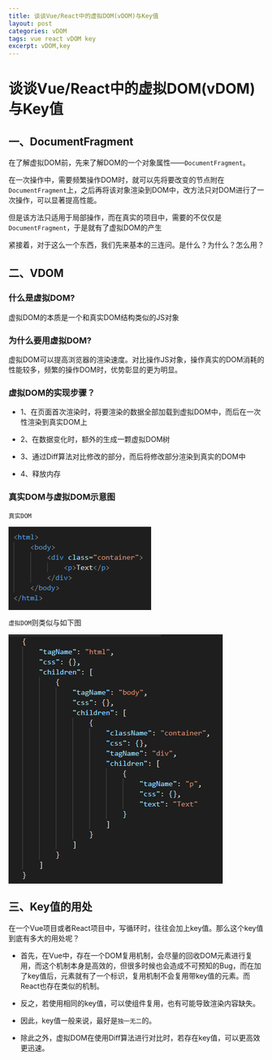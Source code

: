 ```yaml
---
title: 谈谈Vue/React中的虚拟DOM(vDOM)与Key值
layout: post
categories: vDOM
tags: vue react vDOM key
excerpt: vDOM,key
---
```


# 谈谈Vue/React中的虚拟DOM(vDOM)与Key值

## 一、DocumentFragment

在了解虚拟DOM前，先来了解DOM的一个对象属性——`DocumentFragment`。

在一次操作中，需要频繁操作DOM时，就可以先将要改变的节点附在`DocumentFragment`上，之后再将该对象渲染到DOM中，改方法只对DOM进行了一次操作，可以显著提高性能。

但是该方法只适用于局部操作，而在真实的项目中，需要的不仅仅是`DocumentFragment`，于是就有了虚拟DOM的产生

紧接着，对于这么一个东西，我们先来基本的三连问。是什么？为什么？怎么用？

## 二、VDOM

### 什么是虚拟DOM?

虚拟DOM的本质是一个和真实DOM结构类似的JS对象



### 为什么要用虚拟DOM?

虚拟DOM可以提高浏览器的渲染速度。对比操作JS对象，操作真实的DOM消耗的性能较多，频繁的操作DOM时，优势彰显的更为明显。



### 虚拟DOM的实现步骤？

- 1、在页面首次渲染时，将要渲染的数据全部加载到虚拟DOM中，而后在一次性渲染到真实DOM上

- 2、在数据变化时，额外的生成一颗虚拟DOM树

- 3、通过Diff算法对比修改的部分，而后将修改部分渲染到真实的DOM中

- 4、释放内存

### 真实DOM与虚拟DOM示意图

`真实DOM`

<img src='data:img/jpg;base64,iVBORw0KGgoAAAANSUhEUgAAARkAAACkCAYAAACjM1oIAAAVlElEQVR4nO3db0xUZ74H8O/e3MQS
ARGnQq1aBEPLeCOigeKtmkrWiIZqq9LdeN0XJdIX67YvbFPSNGqKaW7cbPvC1k2uEPbF9ZptRVtd
opg20FV7tZJKNVe4JQK2dBVaQBww1lf3Ps/5M3Nm5gzMmZkH5sD3k1DnzzlnDtD58XueM+d7frV4
8eL/AxGRIv801TtARNMbiwwRKcUiQ0RKscgQkVIsMkSkFIsMESnFIkNESrHIEJFSLDJEpBSLDBEp
xSJDREqxyBCRUiwyRKQUiwwRKfXPidvUemS9XgNP1yHcbG5N3GZDpO9qhjfXuDPShvbD+/BI2asR
Ubwmv5NZcBDL9jcia0Fsq/uOleNKbTnar44ldr+ISIk4isw8rH65CpWl8xK3N4nw9CZUVW1C/lTv
BxFpYhwu5WNT1Ro88Y9LaLgyFPLcUm3YtCRDv9ffVI7b16B3MLuLkWYslba7GUuM26NX5RAL2nop
XW2YXSKX60ZHE+CtyHM2LPruHE7PrcTWqkrMO3MClwdj+w6JKDGcdzJap7AGqR2n0XC+K+zptJLt
SLkUGNJkVxxBunzizj7cFI9dqW/DKMbQW68vI7+sczjZJZnoqz2JfuTBu2YY7XL5jAJkOBheDV05
gYavxlCwJQk7LaIZxlGRmVdaiarnUtF5pgEnwjoYnexKtM5FeHSjUxSULKQ4KBCjVxvhM273XxLd
y50f8MDJTppER9NwplO0QltRtZGDJ6Kp4qDI5KPEmzbxYslkcAja9PCThVjtmeqdIZqZHMzJdOFc
Q5c+XBLDkIViuBSpm0kKcj+fewKjcliXzPtJNM05n5ORw5CGSxiLdRiiDX9S4Vm+3vm6UYpmWEdE
kyPGo0uyqxnC6pe3orJ0yOEbuQ63m1agtKIGpSU12iPm0aWJVSNn/3Zk++8Xo2i/XLEbHbV79Lkc
0cFs9Y7hUsM5hE9LE9Fk+xUv7kZEKvHcJSJSikWGiJRikSEipVhkiEipqItMbm4uHnvsMZX7QkTT
EDsZIlKKRYaIlGKRISKlWGSISKlpVmRkznAzlpUn8rwoFdskmjmmWZEhomTj8iLDnGGiZJfAS6JM
tuhzhvWzvAMRn7PKG1FUkuq/H/p8aB6xtkzQugOBs741+tnhMPOMmTNM5OfOIjNBIJXMGX4g3vBX
5Bt+5RGUVuxB1o1WDNyxFokdRpGQBaIGy8QtrdAYBUauf1OLETWuJ2Vs+1HzefSL7WeuBHxGzOis
8o3IlmHn1wL7oOUM33NJwBeRQq4bLjnNGca1RvSOpCJFC6FZj4z81KAcYZlvc/fqGNLyyzBL3Ju1
vABpPScD64epw3APkO2tNu4b2+xqCb+aAnOGidxWZGLPGZ49Xx4dWooUMYR68FPwFS4f/TQAZGTq
RcaTaru+la+lDaO5K/SrMCwogyejG32RrprJnGGa4Vw2XIolZzi4sDwcATxawbHM0czPAkY6tU5k
VjS7cacFgyM12pDp0fwC4OoRS2dkwZxhIrd1MgYHOcPafAm6MawNf1ox0iWGRiU79C5EWnAQS0tS
9cuviLu+jm7A7FKM+RhzAjmgFQOXupG9plGsO2DbxTBnmEgXdfymPAv7zp07+OWXX1TvkwPztJzh
hT8EOpr0Xc3w5loWsbn6ZOgy/qtc2jwv53f6PDVYNBhyBMrMG+45iSvH6oJ3S+tgwJxhIri+yEyl
kMPWRGTLncOlJJC+S+9iWGCIxueyid+pZpmj0YZhdROuQTTTscg40oqBw+JrqneDyEU4XCIipVxV
ZJgzTOQ+rioyROQ+LDJEpBSLDBEpxSJDREqxyEwGmWmz/0jgfKmgx5uRs3IK9mnDcbzechv7ja/f
/X4K9iEKr+zYic/eWItXQm67Tzr2VYv9r16GdVPx8svXip/dTnywPOT2JGCRmak+34nDZTmoLfsY
vVO9LxPxDaPb7vakWYQPJvFNqY4P9wbsbqvFD+PFLfwkzahd26On91FE3cM+YG74bffx4WDd8al7
+YFhPMCc8NsmhSf1uuoEyWTYh2CWnOHzwb+asLPBxd9ffy5wSIZw8FngxqkLwyFnd2sxolnord+h
xYhGRQ6J3v5XBJIqbuFvZb9Ge9BCh/C7lt8AjTn4zz9PsP79/8bRl3ai379ANTZ9+g6KLf+/9oZs
p+jobbywNHB/5PJ7OPxOgk/HkO3/hkWB+77r+KDuJi5od+QwpQKr/GNVH7451oSDxl/xdWUV2Jsp
lh8uxN4iY6HvL+LFxj7oHcxaBP0aTf5lJn4NOczb+pTdvgXWnft1E+49G9hGz+fHsfdG5O8x+Hm5
n4W4d0xsdYu5jeB9iIaMJ9nqBToTnEvNTiZW4wRSaQUmsw3ttUbEhFYgLAvc2YebtfKGcSZ3EJlV
swNLKvRMGzMMK92bJ/7POum4wNwTb/rDocUjKqKAVAKfiCGVXlT0YvTye9X+IlF0VBSYnz9G7Us1
tlvIfu8GXnhcFKYya2EK2P3RWWyzewf3nMLmP9RHt5vam2+OeEMdt3lDGW/+e6Ig1PUFlt9VgX3W
N+BTa7EXYpn3xTJZy/Bfu9aKoZF8E/dh7/uy+9CLDULf+IZ1ZYXAmeN40VpUtizDOqOY/KXxOP4C
o6Dl2X8buRsqtMLx4g1juQ1r8cqNi9p6Yd+jto9i+Abr/qRjlfi+HrQ34cUWn74Nyz5EQ1UuNedk
YjB+IFU1MnPHxF/0feGZv9G69q14U+ZpyXtB22yJvgMoqhQdyK2Pw7uTqNXh3KvW4lCD/7kFZDy+
NHixpatQNN5m5vwLijbYP1X/h83YvNnmK9oCI4vIs4vEG+uC/V/srEV4Jl38Rb/YF3jsxnV840vH
M8ss0/CyuzC7koE+/K+o7FmesGn6iC60XAx6/b90iW2lZyJCPbEli4NZMC7c7NWGMwuz9Puv5Id8
jwM38cX3ojDlLwrbxr+16H+WLgzed7wPGgW51OxkHDNzhkftn16wGLPFPw/jeg0Zbr4RRd5qMYwS
hWXlCmSPdKI92i5GFKXsx8XQpONWXHshO5FXV4e82SybbH81B5DDoRbxJR8IGU71v7McR+U23r6N
4rf1la3Dtfg7mTmYK3ZvYNA2/FRUikzxu7iPH4MKkA8/3gNWZc4B7ENTndM6i0Lt9x7QF2Fhp9Kx
cC4w+6kKfBZazb8Pvhv0cxBd0Is2XVdUjFzqNC2XuivuoROLjGOx5Aw79+hGJ0Z3GzGgYqjUf2mP
g86oDv0/i6FMaNfhxO+/EAUGaPv3HJz7XH9Im18JWUwWGr1o6PMzrx49hNpXA8MnWWhqYVn/0+O4
axQi2clE27PYu4974n31jMc6sLTQJjiX6B2Bv9Dob9oH3ffjeuUAMZQSBQbGMEWjDW8StHmjKD7T
HehSlFKQS83hUqwi5QxrIeOp8Cw3rp2tzcc4blq1eZu+HjlkkkMlM6M4eu3fipZj6W9i/vxL9pPz
xX9/Qr9RYGTReWHcmiUL2/jbvPtzot8kPvy924fZReuwL8vmaW3ok45VawPDinVl67AqvQ9fOHrD
6sUsdHiiyUqHVsP8XYQoOhtslouDHH5F/B4TSFUuNTuZuMiuZkg7hF1ZOmT8Ylox0FgGz+4alJbI
v+jd6Khvw6Ldmf61Qq9giYpmZFeEX8lShpp7K7br15Fyumt//rXoIL7A/h23xZf5YGC4EjYUMpYz
j/70v/Mh2kRnYh0K/e3yfLzwuLlC+JElfbgU6GJCjyzpr28/CRyrCy1N4r8V2LtrJz4zH/QfwZGH
jS9qk7afvWE+2YfT7xsTqlET2zlzXZsQ9m/HPLo0cBP/0b4EezfsNLoXH775/DoebDB/36FHqAqx
9w3x5WQ/5NAHcsLa8j3C5ghUPEQHs9U7xkPYybAPROQMh0tEpBSLDBEpxSJDREqxyBCRUiwyDjFn
mMgZFhkiUopFhoiUYpEhIqVYZIhIKZ5WQDaex7t/fQvFtmkHD9D2p0ocaJnsfYqOFry0+Eec/uQy
En/aKsWCRYZsfIkDv/3SuL0bH57dBny6Ga8lONBOU/YuTrzpRUdCCtc85C9Ow93rLDDJhMOlaUHm
DFehsnSeg3VkdGgVNj2tbKcSz7MalVWVWO2J8PzTJShIvYvu7xxsU0YbVG1CYuKZyA47Gdez5Az7
T8/Xc4JTLh3CwzU1WGKE9Aaf5d2Fc2fmoXKLKE5zY83ECRlW+drwx98eEH0QjA6lGLOtAVTGY/j6
j6i8uF5/3li1+M2zOPumfvuBfP7dL4Nfysg5uftVQ8QQpfwcPQclcBZxFD+H787h9FwxxBLFa16C
s21Jx07GzbS/wmuQKgOGzoefoJ9dId9g5bhSK76aupFWsgdZCywLDF7GCTMT5+XVcNIH+QvM4Cl/
bOapwWK89dd3xTNCywFU/qkND3K34cNq+YAYdpkFRhYQ+bxcTy6jzfME4jdDC0z+xip/zsm5SF2K
6HIKnxzFj7fCi+VEPwct2/arMRRscdoNUjRYZFwqmoAhLYfGDLu61ojekVSkZIcuJTNxTqMTBeKv
uYNhQ9l6eNO7ccoSk1l/ShSMdC/WlxkPyELyaTfyXvoQH360DXmiqwnrUMalDwPXzOnE6Ybxu4x5
Sxci7R/XbZeJ6uegINuWdBwuudIEOcPjmD1fJva1hjw6hCGZRpn6BArFX/KuaIZOeTI/Nw/bzp7F
tqAnHgQvV/caThXKLF9RkDY7DNvU5ljEv2MTLSh/HvJSHtHHLdn+HBKcbUs6FhlXiiVneClSMkQJ
+Cm0wBhzOmOyW3BwVKZ7WCsn5ze/Nm5O7/MHTmCbpw2nvvZimxhK3TLnbKIhu4vv9OHS1qqFka8H
9HSe2P8fcTWqohDh56Ag25Z0HC65WaScYRuzyjciGyFZwdrRGmNOx+nnSlpa0eETncxHuyMvU/0h
3noWaDt6APXvHkEbivFW6PItfegXPZF37fMRN9N1vsE/ZxJ+NEwMqQqfiPqwtd3PQVW2LenYybie
Xc6wLq3EzBkWRiwXm9OIDmZLAca+GmcydVzyszTQJn/PnrUMmMwjTKLAnH0pTztSpH/+RSx/VB5R
2oazH8FyyZN6vPZpoVhWbuct7RHbo0uyoA6JorilEquHLB2NJx8LU+/i+jjfw7g/B4XZtqRjxq8L
92Fi+qFbT1dwMPl0JIdShfcjDRdnzs8hmXG4RO41zmFrSh4cLpF7aZ/zmeqdoImwyExLrRg43Aq7
y0PPLPw5JAMOl4hIKXYyDvX09Ez1LhC5CjsZIlKKRYaIlGKRISKlWGSISCkWmckwYfpaNXL2NyNn
ZcjDCw5imXh8Wfl6tftHpBCLzCTQE9uu8twYmpFYZOI2Qb5uPB99v7MPN2vLYzvvhtm1lCT4OZm4
2OXrBouY2LbyCEor8oIe6vffksOn7TDD24KzeWVcQSOKSgbQUbsHvpB1ZpvLMruWkgQ7mVhNkK+r
0xPs7t4OeV4rMFnorTdyZ2tPWgqMVIfb2uOH0DsSvtVHzefF8nnItM7hrFyh5aT0WYoRs2spGbDI
xCDqkCMtsa0TV0OyTtK9eaI7OYKBO7HuQR2Ge4Bsb3XINhstnY2B2bU0xVhkHDPzdScSKbFtPVIy
498LX0sbRnNXQL8aSTUyc8cweCPC3I2RXQstuzb+1yZygnMyjkWZrxtFYltc7rRgcKRGGzL5IIZK
Pedxxa4zYnYtTTF2MrGaIF83f1UBYHvYuhUjXWNIyy/DLO1+8CRv9FoxcKlbGzLJoVJ/R/g1ZJld
S8mAnUxcIuXr5iNPHrb+xv6N/aj5CHrza1C0v1m73990CL1rapBiLhB65MnMqO05iSvHLMXk2rfo
r9gOr8yttQaES8yupSTBjF8FZAexdc71cY46Ec0cHC4lXITD1kQzFIdLCWdMDBORhp0MESnFIkNE
SrlquMR8XSL3YSdDREqxyBCRUiwyRKQUiwwRKTX9i0xIQpwMfCp9/aBx3lBiqNgm0XQx7YsM83WJ
ppbLi4zCfF2lZGxnFTY9PdX7QaSeqz4nEyyOfF2YObmp+h15FvPhfXhkPhl6FnTo2c9Yj6zXa7Ak
w/LQiHVdGa25w5J8py/v6TKzertw7sw8VMpYzLkR8miIpgl3djLx5OtKGcXwes4H8nXF/aXmtY3C
8ncPoTdzO0p3mVGXRoEZPmk8X472q2OBbV9rRO9IKjzLLddKWrlDFKTg/F0MXsYJM4/m5dVgAi9N
V64rMvHm62pk5+LvTOpwVxSJNM9S7Z4MgELPeUsXoodDwYy6XFAGjygYHcfCQ6LM5YNDqcxtfhue
v6udTHkanSjAVl6+hKYplxWZePN1x5G5WBQFPX93dPBW8HP9wxhFFlIWiNvZmZhoD7SrCWQUIEMu
b+Tv9rZEKkpDGLov/30ChbyiAE1DLisy8i9/w8SX+TDydbujzNed5UkFhn/AI9GFPByGv6vx0wrL
AB5GfXUBeTUBY8i0Us/ftb8ygT4BvGZOJ043MCKTpieXFRlDzPm6NhYcxKJc+DNyfR1yaLQRWQvM
BaqRU2G53IiMvLRc8yhoAtlCXk0AJXuwbE2WfRfjWY1Kc17pEwcdF5HLuPjoUoz5uj8NiDd/sT9f
FxjTJnn9nca1PWifLwrH7mYsMR4KvoJjHW43rUBpRTOyK6DP7zRlomhNyAtpVxMoFttow62wLkZ0
MFsKMPZVA86pupoBUZJwVcZvNJInXzf0sDXRzOTO4VJEyZOvO6t8j97FsMDQDOfi4ZKdqc/XTd/V
DG+uvNWNjlrLB/yIZqhpVmSmnu9YOa5M9U4QJZFpNlwiomQT9cQvEVEs2MkQkVIsMkSkFIsMESnF
IkNESqk9hC1zX54DLjWc084j0s7zye8MDohKsOBzieRnVfbYRCwQ0WRR2snElq9bjZz9zchZGdtr
PmreoYdJNXXHtgEiSqg4igzzdYloYjEOlxKYr+vPz5UdzHZkmwuZZzlbltHW83SiN7NYy9ftbzop
lpPrjIVk6o6H+bpEk8l5J5PIfN36NozmbjeGRnW4bWbuQhaQcn+GblCId24xUi6Vo6MHoghtxMP6
Q+GZuhNhvi7RpHFUZBKer6tlrgCz5zsoEGL9u9eM21rinJ5m5xzzdYkmg4MiozBfd8owX5dINQdz
MkaMghwubanCwo4I8xlGvu71pE98M+aVxmS+rhsKIpE7OZ+TSWS+rq1beCiGUNne6okXjRXzdYkm
TYxHl2LL141OKwYay+DZvR2l+7frD4VdwTGS8Cs7erUsX+vRJ+brEk2mhEY9JE++LhEliwR+4jd5
8nWJKHkwtIqIlOJZ2ESkFIsMESnFIkNESrHIEJFSLDJEpBSLDBEpxSJDREqxyBCRUiwyRKQUiwwR
KcUiQ0RKscgQkVIsMkSkFIsMESnFIkNESrHIEJFS/w+fHcehXDp42AAAAABJRU5ErkJggg=='/>

`虚拟DOM`则类似与如下图

<img src='data:img/jpg;base64,iVBORw0KGgoAAAANSUhEUgAAAaYAAAHrCAYAAACEtzmxAAAgAElEQVR4nO3df2hUd77/8Ve/XPgK
wvgDo+ntxtVMvCzWNQYJRSFtzCqLQ72tucm1uNs/Ckku2No/7FKRsEosIpatfzSt8E0C/cNdqWtQ
91pGlsiYVVAWkTT5tn4va36V3LVRg9EBwfvXfs/nzEzmzGQymfya89F5PmDWM+fMnPOZ7DKv/XzO
ez6fl37+85//Q8A8e/bsf7Ro0f/2uxl4wZj/Xf3P/zzzuxlYYP/L7wYAAOBFMAEArEIwAQCs8k9P
njzxuw14QXEvAMBs0GMCAFiFYAIAWIVgAgBYxcdgalBrOKyw82ht9K8VAAC7/JNfF274olbBwfMK
fdDhVxMAABbyqcdUrZIV0kAvoQQASOVTMJVpecCfKwMA7EbxAwDAKv4EU02JijWg3nZfrg4AsFie
ix9MJV6tgtFb+jS0X935vTgA4Dnw0urVq/O/7EVNi879Zrn+7IQT5Q8AAC9/hvIiIxpVUOX8fgkA
kIbiBwCAVQgmAIBVfAqmfj2K+nNlAIDdfAqmbo2MScHyBn8uDwCwlm9DeR0fnNdAaS2TuAIAUvhT
Lg4AwBQofgAAWCWvwVRaWqpFixbl85IAgOcMPSYAgFUIJgCAVQgmAIBVCCYAgFUKM5j2XdHhyLDe
3Ze2nefrH2474dl5Qu9G+rRzR/7bsZB/h/fq9uriR1V6L207pkQnP9qrkxvn95qpYte4GH/8oSbD
0skbq9xjbju82wB8UZjB5Ipq7G6m7ZjiY306fOGMihfw+o+LNqtiwc6fezuy/R3m5xKPNJBpO0ev
17ypi42v6vVZXXxEBz47o7c/+0a3s06DFdX4/UzbAPKtMIPp7gM9zrSdVw90985KVR3zcdqLPPwd
BjyTIg7YOkHi/Ud6mmkbgC/yOvOD+R3TvXv39OzZs3xdcsZMT6lpS4bhHuf/Rd86vlGXu+JPzdBX
XVnycP9ZHW06mHyeftx7jnXmmHTp+ANV7ZP+uHuvRt2hvJ0a81yjom1YuzynGOpco9OnzFb8tTcf
qHKL84InN3TpzgbtMu32tmPHGX14aKuWxt//+OYxfd480/Xsq9Xy9ceqDAzo/Lwv7GiG2aqkrutO
W6tU6u6L6vbvv9En92M9pQMVmf+7iL3GvL9c4z1PtLmixNndqz8NrNVb5j0/XNfbnSOe9wT028Y3
9bOBb/SriKUBCcBVmD2mLEabN+pozRq13Yy6X/htzvZR9+EJJRMMm27H9zuP4zf0uGxP8v6MCQQn
lEyQTBxPDzaja6+uP9ygikz3lZxg2/DtmolrmPasrbviGfoLqHL9A7WZcy/Zql1Fl3W0s18qiw8P
xkNpPNGGmrMa39KsD/3soU2hdIcTLr83w21n9KcfAtr8r7Fhu2uRb9x9J3uibuic/Cz2GjMs98nE
UJvz+uAjnfx9r54GyvXW8l693eUE0k/XeO5lAXieEEyzclCnvb2jrqu6+0Ra9kr8S3/dSi11Qq3r
lPd4QCvWTT5Tz7dOr6f+xOQDp7bHe0cxo93fOeG2UsWeEBvqMj0twwm9cwdThuOKqzdoqdN7Sp7j
oLqccFu6ftsM75t168g7IYXmvbeUNNiVDJqv/uaESmC5gjN5/1+/1zV3y+lJXR9hOA54zv2T3w14
XqUPsxkp92vqtmqH04Nyg2HfHlUuccIjU2HBqdsaiphezu20A2a4bo/WpuzLfQjq5aKA03vao8PO
OVI8yfkUAOALgmkWzH2oXWX9ulSzXT3unkbtvNCs9A7R2rph916SYYb1UobxJpieTJ8bYknmfE4o
TbpftCHnNv740ITY5dT7XgDwHGAobwqjf38gLcl8/8ftjTx5oB/jz4uP7Xd6RMnjiWG0iXtQNWtS
huUmXav7Oy3btNmzp0wrnPM9ftgff+4E1b5kEUNO7TdDf977XrNmih/CCodb5deyjtfGnG5eYK3e
WOVTA1wNag37+3cACgU9pqmc2q5Lm4a169CwKg+ZHcnihZ6ms9oQ2aOmyHDstU4IXerfo6r4W0eb
L2soMnkYbcqqOFMEUe9cy/yOyN1xUKc7Nzu9rWbnHM3unqHOsxqq25l7+51zfi7Ty0r22rK2wWZ9
1/Wnf9mrt369VxfdHcnKvWmZH8zuKEk+r3hTF011yKSqvel0qHewVsHSoH55pFodLd0zeC+AmaBc
fAG495+UqXx85eTKPDw/GlsV3h3UwIWQ9j9n2Q48TxjKm3eNKi6avLf4lZUyP6odJZSeU9Vq+YWp
FRxQL6EELCh6TAsiU0Wdt1gCz5V4T0nRW/r0nSPq9rs9wAuOYAIAWIWhPACAVQgmAIBVCCYAgFUI
JgCAVQgmAIBVCKZCYMqdM0ynU33kXMb9AOCnwgwmMwtDZDg2j5x3+4VsQ4Na47MVpC9d0d1S7+wL
6fxgULVfEE0A7FCYweSKauxupu0XrA01JSqeZraCjt4BaUWJqhfg8gAwU4UZTJ4F9VK2X8Q2BJdr
8UKdGwAWQGHOLm5m3p6Ys8677RFfmjy51ETalELupKyelQLNMuy7EyvK5vD+XNrgLjnxsSoDAzq/
gCvIAoBNCjOYphMPlfHONfo80zpK5rg7U/hUi/+d0LvZ3p9H1f9cLA3+OXuoDTzS093rta1G6o7k
q2UAkFlhDuVNo6J+q7vQX7bF/aSA1lU3Zj3P2k0n5tiSbh15Z3LRQk7ilXjv60uFPpjm3ZEjqg99
KTWFFf66hXtNAHzFJK6TxJdJvzPNgnppQ3Vm6fTUIEudYdyvBfpMSfjHRX/OHk41LTr3m/W687t6
HaHHBMBn9JgmadfoQ2lpUVn2l5l7RIml0zv7tbauTztTlmE/qNOJ48dvSFua81+S7ui+N+r8P4Ly
7L9TMgUS0Tu6SigBsADBlEHPt/1S2Z7cg2S6qrquEY3PqiWm+MHvH8A2qJUf4QLII4ofMjm1XUdl
qu6GnUdip6eqLr0iT7GhvIlCiEkVefGhPJ8LIWanQ72DtQqWBvXLI9XqaOn2u0EAXnAE01RMOE0V
JNmOGV1TlX/PlCl+6J7bKUzFnZbP6RTmB7i1TjCN3ptjWwAgBwzlvegiIxpVUOVZCggbyoPS2MgU
S4ZXq+UXzvFpZo8AgPlCj+mF16H9F8oV3h12Hqk/1HUr9l4z80KY/Rmq9kzJ+W4nlKK39GnoyBTB
BQDzi3JxAIBVGMoDAFiFYAIAWIVgAgBYhWACAFiFYAIAWIVycfiu4YuwaksTz1h7Cih0hdljMlMK
RYZjc+F5t3NUfKxPhy+cUfF0LzRTEznn/vDY5F+3VrQNu9d1H7mcy23nFVXk3sy587Y/y2eZF4Pn
FQrNcokPAC+UwgwmV1RjdzNt50dPU2zm8bab0fxeeBbG/96ecRsAFkJhDuW5s4GvnLw93+Ztzjyf
mFnRD2XYBoAFVJjBlBIYU4THpBnCPbOLx718rE9NWwLxw2d1tOlg/Mj8LBJohvt2pUxi3p/WvpW6
XnNbGyauldbGtM+Q2g7Txp0aO35ZKw4l3h/VreMbPcvFmzWlDmbYTpWY2mjgQkj76VABmKMCHsrL
Iv6FPt4ZX+jPfaSGkpZs1a6iyxMLAT5OWb8psUjgMd16MrsmuKFUdENtnsUIJyvTLieUFG/npX7n
eduJKT7DWY1vaU67RxRQ5SETTon3O8/35XC/CwAWEMGUQUW908twekCnsy1t8cQJjUQPqeuq7joB
tOyV+SoMOKENZU7v5dRejU7zSu+S7j8+jEpFJW6wFFdvSPsMB9V1M6ql67elBM9QZ7KH5C6QuGSl
Xp5ha7tb6t3CBXpLAOZDYQ7lZdWo4iLp8Z1MPZQ82VGiZc4/Y9O+MLVoY7R5o47GtyuKAu4qvIdN
j8prlj04AMgXgmmSdo0+bFZlUdn0L7WY23vSZc99LwB4PjCUl4E7pJVyzyjP3KHBgNZVx4cGMyzl
Pp3R7u/S7nstHFP8EA6H1bpAP3ECUFjoMWVilk6XCYNh55HYObkqb0rpQbKlWYcjzZ7KvdSqPWmr
miLDnmu06/KpbVp3KP4+s//4DVUdmkFZu6k8lCmA8H6G2VcIAkC+sFAgfOdOSaTzCn3AnA8AGMoD
AFiGYIIdSmvd+1ThcKsa/G4LAF8xlAcAsAo9JgCAVQoumEyvbdGiRX43AwAwhYILJgCA3QgmAIBV
CCYAgFUIJt81qNUtk2ZKHwAwmJLIZw1f1Co4yKwHAJBAj8lX1SpZIQ30EkoAkEAw+apMywN+twEA
7EIwAQCsQjD5qcYsgz6gXlahAIAJFD/4wlTi1SoYvaVPQ/vV7XdzAMAi9Jh80aH9oZBCbdL7zKYN
ACkIJj9FRjSqoMr5/RIATCCYAABWIZgAAFYhmHzVr0dRv9sAAHYhmHzVrZExKVhO+QMAJBBMPuv4
4LwGSmuZxBUA4vgdk+9M6Thz5QFAAj0mAIBVCCYflJaWatGiRX43AwCsRDABAKxCMAEArEIwAQCs
QjABAKxCMBWyfVd0ODKsd/elbef5+ofbTnh2ntC7kT7t3JH/dizk3+G9ur26+FGV3kvbjinRyY/2
6uTG+bziLM65scppV/w93m0gzwimghfV2N1M2zHFx/p0+MIZFS/g9R8XbVbFgp0/93Zk+zvMzyUe
aSDTtlWiGr+faRvIH4KpkN19oMeZtvPqge7eWamqYz5Oe5GHv8OAZ1LEAVsnSLz/SE8zbQN59tLq
1av/ka+Lmd/v3Lt3T8+ePcvXJWnDLJmeUtOWQIYjUd06vlGXu+JPzdBXXVnycP9ZHW06mHyeftx7
jnXmmHTp+ANV7ZP+uHuvRt2hvJ0a81yjom1YuzynGOpco9OnzFb8tTcfqHKL84InN3TpzgbtMu32
tmPHGX14aKuWxt//+OYxfd480/Xsq9Xy9ceqDAzofGi/5neuDjPsViV1XXfaWqXS+N7BrjM60Jd4
TUC/bXxTmyf+K4nq9u+/0SfeHo0ZfttRknLm2Dni7x2/rrc7R9JeL/3ps+v6al4/DzA39JiQ0Wjz
Rh2tWaO2m1H3C7/N2T7qPjyhZIJh0+34fudx/IYel+1J3p8xgeCEkgmSiePpwWZ07dX1hxtUkem+
khNsG75dM3EN0561dVc8Q38BVa5/oDZz7iVbtavoso529ktl8eHBeCiNJ9pQc1bjW5r1oZ89tCmU
7ijX+O/P6O3PzuhkT9R5nrgP5QmWz2LH3+56os2/flO/XRV/sxsyS5ywih93wmZw4sxRffJXJ5B+
usZzX8s552sletrTSyjBOgQT5uCgTnt7R11XdfeJtOyV+Jf+upVa6oRa1ynv8YBWrJt8pp5vnV5P
/YnJB05tj/eOYka7v3PCbaWKPSE21GV6WoYTeucOpgzHFVdv0FKn95Q8x0F1OeG2dP22Gd4369aR
d0IKzXtvKWmwK9kDuhbpdYJliX5igmdViX4WcHpI1z29nb5e3Y4G9LNXY12o9/7FhMy11B6UV9+w
c74S/TxRzBA/5399b+mwIgoak7hiTtKH2YyU+zV1W7XD6UG5wbBvjyqXOOGRqbDg1G0NRUwv53ba
ATNct0drU/bl/mX6cpHzxe304g4750jxJOdT+CigZW6PaLkWOw3+75TQieq/x6XNy5e4z36yzPmP
R9nONaKLTi/sgBNg6hvR66+u1eIfeqcOMsBHBBNmzdyH2lXWr0s129Xj7mnUzgvNSu8Qra0bdu8l
GWZYL2UYb4LpyfS5IZZkzueE0qT7RRtybuOPD02IXU697/U8WBXQKid8/ssNDlOIsDbWe5oIkoAb
Rk8Hck/Ya98P6T9+bYbznugnQen2f45M/ybABwzlIavRvz+QlmS+/+P2Rp480I/x58XH9js9ouTx
xDDaxD2omjUpw3KTrtX9nZZt2uzZU6YVzvkeP+yPP3eCal+yiCGn9puhP+99r1kzxQ9hhcOtysey
ju9VlWtxdEh/MUF0f0T/FQ1oc1WysOH1mte1OTCiKxETvFH9ZSCqxcESve4ejRVTlKaf9P73uvJD
ibY3Ou8dn21vqUGt4fz9HVCY6DEhu1PbdWnTsHYdGlblIbMjWbzQ03RWGyJ71BQZjr3WCaFL/XtU
FX/raPNlDUUmD6NNWRVniiDqnWuZ3xG5Ow7qdOdmp7fV7Jyj2d0z1HlWQ3U7c2+/c87PZXpZyV5b
1jb44onGnXzZvGOvWyXn+uG63m5P9Gii+qT9uhs2Fz9KvGckpZruWuSa3gi+qQMfleuAYverbr/2
ppalXemrv43orR0lGvzrbHtLHeodrFWwNKhfHqlWR0v3LM8DTI1y8QJtQz6495+UqXx85eTKPOTH
fJSIN7YqvDuogQsh7bcl2/FCYSgPC6RRxUWT9xa/slLmR7WjhJIPSnTS9Ja65vK7pWq1/CLo/Dug
XkIJC4ShPCyQdl3eXaYVk4byvMUSyItVr+oPvy7XYmfzac83+lXftO/ILN5TUvSWPg0dUfc8NhHw
YiivQNsAALZiKA8AYBWCCQBgFYIJAGAVggkAYBWCCQBgFYIJhcOUO2eYTqf6yLmM+wH4g2AqZGYW
hshwbB457/YL2YYGtcZnK0hfuqK7pd7ZF9L5waBqvyCaAL8RTAUvqrG7mbZfsDbUlKh4mtkKOnoH
pBUlql6AywPIHcFUyDwL6qVsv4htCC53Zz4AYD+mJCpkZubtiTnrvNse8aXJk0tNpE0p5E7K6lkp
0CzDvjuxomwO78+lDe6SEx+rMjCg8wu4giwAOxBMmFo8VMY71+jzTOsomePuTOFTLf53Qu9me38e
Vf9zsTT45+yhNvBIT3ev17YaqTuSr5YBSMdQHqZUUb/VXegv2+J+ZiXVddWNWc+zdtOJObakW0fe
mVy0kJN4Jd77+lKhD6Z5d+SI6kNfSk1hhb9u4V4T4BOCCVOILVuRXD02AzMMd/yGtKXZraabXFF3
UKdrzmqobM/E8Q+PZQ+xede+3624+9KJpvB0FXc1LToXfl9qc0LwHWbPBvxCMGEK7Rp9KC0tKsv+
MhNOiaXTO/u1tq5PO1OWYTfhFD8eD7G8l6Q7uu+NSqXl2X+nZAokond0lWE8wFcEE6bU863TW3J6
OzkHyXRVdV0jGp9VS0zxg98/gG1QKz/CBfKC4gdM7dR2HZWpuht2Homdnqq69Io8x1CnpxBiUkWe
9PjmMd8LIWanQ72DtQqWBvXLI9XqaOn2u0HAC4tgQnYmnKYKkmzHjK6pyr9nyhQ/dM/tFKbiTsvn
dArzA9xaJ5hG782xLQCyYigPhSEyolEFVZ6l9qKhPCiNjUxR9FCtll84x6eZPQLA3NFjQoHo0P4L
5QrvDjuP1B/qmklcP37NzAth9mcoKTcl57udUIre0qchqvWAhfbS6tWr/5Gvi5WWlurevXt69uxZ
vi5JGwDgOcNQHgDAKgQTAMAqBBMAwCoEEwDAKgQTAMAqlIsDlmj4Iqza0sQz1p5C4aLHVMjMlEKJ
GcG92zkqPtanwxfOqHi6F5qpiaaYWbyibXhi5vGczuW284oqcm/m3Hnbn+WzzIvB8+5s6LNa4gN4
QRBMBS+qsbuZtvOjpyk283jbzWh+LzwL439vz7gNYH4xlFfI3NnAV07enm/zNmeeT8ys6IcybANY
EARTIUsJjCnCY9IM4Z7ZxeNePtanpi2B+OGzOtp0MH7khN6N7NHa+DN3ZvHmmfc0zHDfrpRJzD2L
F7rtW6nrNbe1YeJaaW1M+wyp7TBt3Kmx45e14lDi/VHdOr7Rs1y8WVPqYIbtVImpjQYuhLSfDhUw
awzlYWrxL/TxzvhCf+4jNZS0ZKt2FV2eWAjwccr6TYlFAo/p1pPZNcENpaIbavMsRjhZmXY5oaR4
Oy/1O8/bTkzxGc5qfEtz2j2igCoPmXBKvN95vi+H+10AFgTBhClV1Du9DKcHdDrb0hZPnNBI9JC6
ruquE0DLXpmvwoAT2lDm9F5O7dXoNK8060Al2vnjw6hUVOIGS3H1hrTPcFBdN6Naun5bSvAMdSZ7
SO4CiUtW6uUZtra7pd4tXKC3BMwNQ3mYQqOKi6THdzL1UPJkR4mWOf+MTfvC1KKN0eaNOhrfrigK
uKvwHjY9Kq9Z9uAALDyCCVNo1+jDZlUWlU3/Uou5vSdd9tz3AmA7hvIwJXdIK+WeUZ65Q4MBrauO
Dw1mWMp9OqPd36Xd91o4pvghHA6rdYF+4gQUCnpMmJpZOl0mDIadR2Ln5Kq8KaUHyZZmHY40eyr3
Uqv2pK1qigx7rtGuy6e2ad2h+PvM/uM3VHVoBmXtpvJQpgDC+xlmXyEIYOGxUGCBtgH2cack0nmF
PmDOBxQ2hvIAAFYhmACblNa696nC4VY1+N0WwCfcYwIs0fFBiIlbAdFjAgBYhmAqUKYAY9GiRX43
AwAmIZgAAFYhmAAAViGYAABWIZhgiQa1umXSTOkDFDrKxWGFhi9qFRxk1gMA9JhghWqVrJAGegkl
AAQTrFCm5QG/2wDAFgQTAMAqBBP8V2OWQR9QL6tQABDFD/CVqcSrVTB6S5+G9qvb7+YAsAI9Jvio
Q/tDIYXapPeZTRtAHMEE/0VGNKqgyvn9EgARTAAAyxBMAACrEEywQL8eRf1uAwBbEEywQLdGxqRg
OeUPAAgmWKLjg/MaKK1lElcA/I4JtjCl48yVB4AeEwDAMgQTfFNaWqpFixb53QwAliGYAABWIZgA
AFYhmAAAViGYAABWIZiAfVd0ODKsd/elbedqxxl96LzncPwxo/fOi0btvGCu3aedO5J7i4/16XDb
ify348IZFadsz6NVr+oPH+3VH2oCqdvPo41Vuui0/+RGPy4e0G8b9+pi46t6PWXbDgQT4Ipq7G6m
7Rx07dXnNWt0tOashhagZbl6/ERaV23Br5MfmtniM2zPo/tj0Yzb+fJenfNFXleS9+vOu/GormXa
9hnBBNx9oMeZtp83d77T+JY9qvCtAe0afZhpex7dj+p+pu3nUd91vf3ZGR3o8+PiUf33eKZtOzDz
A2B6PF2JJ95tDzNcd2irlk7s6Nelmu3qyfUa6e9/ckNtu/d6ehNm6KtZlUuSbxnqXKPTp5LPK9qG
tass+fzxzWP6vNm7Hv1VfdffrA37pB7P+3Jpgxn2ayr6TreKtrptGOo8K9Xt0VrnS+vW8Y263JWp
DZP/Bj1Nayaee7dTNLYqvDuop3/9VPUt3ZlekcWIDjhf5pO3PcwQ36/Ltdjznj99dl1fxZ+9XvOm
DlQkh/+e9nyjX0XivS4zvPbaI53863Id2BHvEUV7dbL9e7c3YXpKb/008U4zFJf5Gqmvkwa7PAGU
1r6UYzm0IcYMv72pzYmPkXbc/YzLe/X239boYuIcPzhB2DkycYavOs9MtNe7bQOCCZhO/At93AmK
zzN94U/LCZ166Y81a+JBdELvRvbo3481TgRLRZsTSg/P6ujugxnPYIJjV5ETJDV7sw6N9Zy7oap6
c18p/TzTt0FlW7XC+YyXNjnhU7fTCaRjGtvX7A4PXu5qj4WSpw1umEWuSDMJ6IUW/9K/n/5lHxcL
pSdOiHwT/yIu0cmP3tQf5AmnQLkOvOZ80TtBc809XqX/qBnRNed44gvcDR6lftFPcILl53874xzz
XHNHld7riwfX/e/1q8++j1+7KvPnyNKGiVAad67fHru+ac8BM4rrDa+fOgH3UxOYps2xc5zc6FcP
bWYYygOmUVHv9DL6z6b0XmamXZebvIFy0OnZSEuLylJfVrY5+zDckg2q2JHtBY6uq7pbtDOlCCLn
Njg9qK7EZ+y/7IZRcjjuhDaUOb2nU8lzjDZf1pDK3B7ajLTvVygUmkVvaXrvVTk9EadnkPnLN6A3
ggGnh9Tr6R2M6GJPVIuDJZ4b/86X+cQX/Ij+7w/S4uVLJp1tSn2p17/2/ZCeaol+smomnyRLG1aV
6GcB57i393O9V08Da/XGqrRzTPTinphbSFq14vkoFKHHBGTVqOIi6fGd/jmdxe1dbEn7UvCc0gx7
yfRIIs7D7Egb6htt3qg2c45Dw6o8FHtz5qHEdvXc2a9/d3o56cema0NWO0q0zPliXztx/SQ/Cz5S
BfSTZdLTgSdTHF+iZYHJxRLXxp44vajlCprteWlHrHdSmrJvHgs0Vi3XYucab31kem1ZrhF9pAHP
sU/aMwx7WopgArIyvYZmVab3bmZi3xUnEKRbx9ek3qtJe1nynkzsflNT2wkdbUoOyZlwOirP+y+c
0Y+7Jw/tmZ7M+IVtevnOzNswpa4RjR+K6q7nfpN9YjfxN7s9i0xBEOs1/MztNSSPv77CeX10yPMl
PhdmmM0JJe/9HHd4ce28nN11/5HTA5OueO5pvWgYygOm0fOt060o2zPr3ycVv7LS+c8HGk18oTsh
sStrzk1f0fbjw2z/D/ygvnu4QRuK5tKGDOfsD6hy3zz8LskUP4TDOnekeq5nmuSrv42491Yy/zYo
qr8MRLW4olzvJXY5ofEfFQEN/vX7GfWWBsySyz9dkzzPhFiv7OmjRK/NCap/9RZizIP7I/qvqNNj
ykO5evWRcwv231U29JiA6Zza7vRUruhw3bDzSOxMDqVNGiKLvy5RNTfa3KpbTg/IO0x36eZK7ZoI
jskVebGhvGRvKb0iL3b9qQshes59p6pDWyeG6qZvw/QSw41NzjlS22FR8YMpwTbVcjv2Oo/EzuS9
lmuRbxRcvjdlGGxSVVwOrkWu6Y3gm57zJK4xogNO7/Lijjd1sSJx/usa3FE+8d70qkDF25pSHZiV
GZb7xi2ASFYFKkPl3tx1X7+j91+r1OLX/k0N6la+Vkx7afXq1f/I07XcZQ7u3bunZ8+e5euStIE2
AJi1arV8/bEqdUufvnPEiab8YCgPAJBZ47+p0gxN/r+reQslg6E8AECaeE/JCaWBCyHtb5/+HfOJ
YAIApOnWkXe6fbs6Q3kAAKsQTAAAqxBMAACrEEwAAKsQTAAAqxBMQKGJTwkUDreqwbM7Mf1M+n4g
3wgmYN8VHY4Mx+bC826/kG1oUOvuoPvblEzEOzMAABuPSURBVFBof8oUM90t9e5yFOcHg6r9gmiC
fwgmwBXV2N1M2y9YG2pKVKwB9Wb5wWRH74C0okTVC3B5IBcEE3D3gR5n2n4R2xBcPr8zXQMLgJkf
gK69+nxijSHvtkd8efWlEzvSZtU2w291qavBehf6m/b9ubRhYpqYAZ1PG4YDXiQEEzCdeKiMd67R
55mWVzfH61amLMKX6oTezfb+PKr+52Jp8M/ZQ23gkZ7uXq9tNVJ3JF8tA5IYygOmUVHv9HT6z+p0
1lAJaF11Y9bzrN10Yo4tMfOXTS5ayEm8Eu99fanQB9O8O3JE9aEvpaawwl+3cK8JeUcwAVk1qrhI
evywf+qXmGG44zekLc1uNd3kirqDOl1zVkNleyaOf3gse4jNu/b9bsXdl040haeruKtp0bnw+1Kb
E4J5XIMHSCCYgKxiy5wvLZpmHXITTjVrdNQ8Ovu1tq5PO3d4X2DCKX48HmJ5L0l3dN8blUrLs/9O
yRRIRO/oKsN48AnBBEyj51unt+T0dnIOkumq6rpGND6rlpjiB79/ANugVn6EiwVG8QMwnVPbdVSm
6m7YeSR2eqrq0ivyHEOdnkKISRV50uObx3wvhJidDvUO1ipYGtQvj1Sro6Xb7wbhBUQwAbkw4TRV
kGQ7ZnRNVf49U/OweJupuNPyOZ3C/AC31gmm0XtzbAswBYbygEISGdGogirPUnvRUB6UxkamKHqo
VssvnOPTzB4BzAU9JqCgdGj/hXKFd4edR+oPdc0krh+/ZuaFMPszlJSbkvPdTihFb+nTENV6WDgE
E1BoTOl4ht6OmcS1exbvA+YbQ3kAAKsQTAAAqxBMAACrEEwAAKsQTAAAqxBMAACrEEyAmVIoMSO4
dzvP1z/c5l0W44TejaRPBJufdizk3+G9ur26+FGV3kvbnsrrNW/qYuOrej3LeRa6Dcg/gglwRTV2
N9N2TPGxPh2+cEbFC3j9x0WbVbFg58+9Hdn+DvNziUcayLSdTza0AVMimADvbODTzQy+YB7o7p2V
qsr3Ok1eefg7DDyKZtyeqa86z+jtz67rKx/bgIXz0urVq/+Rr4uVlpbq3r17evbsWb4uSRtow5yY
nlLTlkCGI1HdOr4xOYN4+gzj/Wd1tOlg8nmGGcgnzrHuijtr+aXjD1S1T/rj7r0adYfydmrMc42K
tmHt8pzCzGAeW1U3/tqbD1S5xXnBkxu6dGeDdpl2e9uRNsu5O8N580yncjBLb3ysykDqdEbzJ6Df
Nr6pzd4/ebRXJ9u/1zXFhvYOVCQOjuhPKeFUopMfVWlVzzf6VSQZOLH3PEl7LWxGjwnIYrR5o7u4
X9vNqPuF35ZY7K/GE0omGDbdju+PLQT42Lt+kwkEJ5RMkEwcTw82o2uvrj/coIpM95WcYNvw7ZqJ
a5j2rK274hn6C6hy/QO1mXMv2apdRZfdBQtVFh8ejIfSeKINNWc1vqU5/yvpZhUPpfHrTm/ojPs4
2ZPao7kW+SZ2rGskw/tHdNF5/eJgieeeVEBvBAN62tNLKD1HCCZgzg7qtLd31HVVd59Iy16Jf+mv
W6mlTqh1nfIeD2jFusln6vnW6fXUn5h84NT2eO8oZrT7OyfcVqrYE2JDXaanZTihd+5gynBccfUG
LXV6T8lzHFSXE25L12+b4X0zs/RGSKGF6C2tKtHPAk4vqDNT6OTm2vdDehpYqzdWpZ7zSoQhu+cJ
k7gC8yB9mM1IuV9Tt1U7nB6UGwz79qhyiRMemQoLTt3WUMT0cm6nHTDDdXu0NmVf7l+2LxcF3FV4
DzvnSPEk51MsvFXLtXiu57j/va78UK7trzqf935Ur7+6Vot/oLf0vCGYgDky96F2lXlWtFWjdl5o
VnqHaK1nBdyUFW5TmJ5MnxtiSeZ8TihNul+0Iec2/vjQhNjl1PteL6iv/jait14r0euREb0RlG7/
5+x7YPAHQ3lADkb//kBakvn+j9sbefJAP8afFx/b7/SIkscTw2gT96Bq1qQMy026Vvd3WrZps2dP
mVY453v8sD/+3AmqfalLtU/bfjP0573vNWum+CGscLhVDXM9Vbq+YQ2qRD/fGHuaWugwk/P0Ov3N
tXpjY4l+piH95f4s2lLTonNh53N+3eJ8YuQbPSYgF6e269KmYe06NKzKQ2ZHsnihp+msNkT2qCky
HHutE0KX+veoKv7W0ebLGopMHkabsirOFEHUO9cyvyNydxzU6c7NTm+r2TlHs7tnqPOshup25t5+
s7y7TC8r2WvL2gZfjOhA14gu7tjrPBSrxutargOvJY5Prth766O9esv5O93+/Tf6ZCKAovrLgHRg
R7kGu8641XwzFrmqO02VqgxU6t8apW5b/kQFgnJx2lDQbcgH9/6TMpWPr5xcmQdrxFb0lW79rl5H
In63prAwlAcsqEYVF03eW/zKSpkf1Y4SSpZq0L+ZZeajd3SVUMo7hvKABdWuy7vLtGLSUJ63WAI2
ifWUnFAaPK/QB/P/E2JMj2ACFtxBna558avhXhTdLfXq9rsRBY6hPACAVQgmAIBVCCYAgFUIJgCA
VQgmAIBVqMoDYJWGL8KqLU08W6h1n2AzekyAmYUhMhybR867naOcl103E6865860BpKZHcJc133k
ci63nVfyuxS7t/1ZPsu8ML8hCi3Q8hqwHsEEuKIau5tpOz96mpILANpu/O/tGbeB+cJQHuAuqLdy
8vZ8MxOpPs9TEHWNaPxQhm1gnhFMQEpgTBEe8aXJk0tNTJ5S6OVjfWraEp/62rt2Utoif7Od0Xvy
YoT9yU23fSt1vea2O9P52kxtTPsMqe0wbdypseOXteJQ4v3py797Z7CYejaLxJQ+AxdC2k+HCrPA
UB4wnfgX+njnGs+aSmnz3C3Zql1Fl2PHjt9IW/vIfImb9xzTrVmuGOuGUtENtSWu39mf4VVl2mXm
44u381K/87ztxBSf4azGtzSn3SMKqPKQCafE+53n+3K43wXMM4IJmEZF/VZ3ob9si/vpiRMaiR5S
11XddQJo2SvzVRhwQhvKnN7Lqb0aneaVZmXcRDvdVWuLStxgSSxWmPwMZqXcqJau35YSPEOdyR5S
z7dO+C1ZqZdn2Foz15wpXKC3hNliKA/IKrZsxeM7mXooebKjRMucf8amfWFq0cZo80YdjW9XmFV2
yyYvVqhZ9uCAhUQwAVm1a/RhsyqLyqZ/qcXc3pMupy5WCFiKoTxgGu6QVso9ozxzhwYDWlcdHxp0
V7+dWVCOdn+Xdt9r4Zjih3A4rNYF+okTXnz0mIDpnNquozJhMOw8EjtnsNBfepBsadbhSLOnci+1
ak/aqqbIsOca7bp8apvWHYq/z+w/fkNVh2ZQ1m4qD2UKILyfYfYVgsBCemn16tX/yNfFSktLde/e
PT179ixfl6QNtAHPGXdKIrF6bCFjKA8AYBWCCYB9Smvd+1ThcKsa/G4L8o57TACs0vFBiIlbCxw9
JgCAVQgmFDRTgLFo0SK/mwHAg2ACAFiFYAIAWIVgAgBYhWACrNKgVrdMmil9ULgoFwcs0vBFrYKD
zHqAwkaPCbBGtUpWSAO9hBIKG8EEWKNMywN+twHwH8EEALAKwQTYosYsgz6gXlahQIGj+AHwnanE
q1Uwekufhvar2+/mAD6jxwT4rkP7QyGF2qT3mU0bIJgAa0RGNKqgyvn9EgocwQQAsArBBACwCsEE
WKNfj6J+twHwH8EEWKNbI2NSsJzyBxQ2ggmwSMcH5zVQWsskriho/I4JsIopHWeuPBQ2ekwAAKsQ
TIDPSktLtWjRIr+bAViDYAIAWIVgAgBYhWACAFiFYAIAWIVgAhCz74oOR4b17r607Txf/3DbCc/O
E3o30qedO/LfjoX7OwT028a9utj4ql5P2Z6BjVW6+NFendyYtv2CIJgAeEQ1djfTdkzxsT4dvnBG
xQt4/cdFm1WxYOfPvR3Z/g7zYjyqa5m2cxbV+P1M288/gglAzN0HepxpO68e6O6dlao65uO0Fwv+
d4jqv8czbc/A/Ud6mmn7BfHS6tWr/5Gvi5nfa9y7d0/Pnj3L1yVpA22gDfPA9JSatgQyHInq1vGN
utwVf2qGvurKkof7z+po08Hk8/Tj3nOsM8ekS8cfqGqf9MfdezXqDuXt1JjnGhVtw9rlOcVQ5xqd
PmW24q+9+UCVW5wXPLmhS3c2aJdpt7cdO87ow0NbtTT+/sc3j+nz5pmuZ1+tlq8/VmVgQOdD+zWv
c3WYobnXHunkX5frwI6S+M4R/emz6/pqPq9jMXpMAKY12rxRR2vWqO1m1P3Cb3O2j7oPTyiZYNh0
O77feRy/ocdle5L3Z0wgOKFkgmTieHqwGV17df3hBlVkuq/kBNuGb9dMXMO0Z23dFc/QX0CV6x+o
zZx7yVbtKrqso539Ull8eDAeSuOJNtSc1fiWZn3oZw8tk0C5Dphw+uyM3v7sG92OluitupLp3/eC
IJgAzJODOu3tHXVd1d0n0rJX4l/661ZqqRNqXae8xwNasW7ymXq+dXo99ScmHzi1Pd47ihnt/s4J
t5Uq9oTYUJfpaRlO6J07mDIcV1y9QUud3lPyHAfV5YTb0vXbZnjfrFtH3gkpNN+9pQlOD6n9+/h9
p6g++euI84cMzKxA4jnGJK4A5k36MJuRcr+mbqt2OD0oNxj27VHlEic8MhUWnLqtoYjp5dxOO2CG
6/Zobcq+3Bexerko4PSe9uiwc44UT3I+hX8CyxV0/pl5kcTzh2ACMC/MfahdZf26VLNdPe6eRu28
0Kz0DtHaumH3XpJhhvVShvEmmJ5MnxtiSeZ8TihNul+0Iec2/vjQhNjl1Ptez4HXVyxx8ndIA343
JE8YygOQs9G/P5CWZL7/4/ZGnjzQj/Hnxcf2Oz2i5PHEMNrEPaiaNSnDcpOu1f2dlm3a7NlTJvP9
/Phhf/y5E1T7kkUMObXfDP1573vNmil+CCscbtXCL+tYorcrAno6MDLD3lKDWsP5auP8oscEIHen
tuvSpmHtOjSsykNmR7J4oafprDZE9qgpMhx7rRNCl/r3qCr+1tHmyxqKTB5Gm7IqzhRB1DvXMr8j
cncc1OnOzU5vq9k5R7O7Z6jzrIbqdubefuecn8v0spK9tqxt8E2J3vpor96KPxvsOqNf9c30HB3q
HaxVsDSoXx6pVkdL9/w2cQFRLk4baANtyAv3/pMylY+vnFyZV8hMubjTI52X8vDGVoV3BzVwIaT9
NuXuNBjKA5AHjSoumry3+JWVMj+qHSWUFkC1Wn5hyiUG1PschZLBUB6APGjX5d1lWjFpKM9bLIF5
E+8pKXpLn4aOqNvv9swQwQQgTw7qdM3zVQ3ni77renvG95PStO9X6DnrJXkxlAcAsArBBACwCsEE
ALAKwQQAsArBBACwCsEEoDCZkuoMU/ZUHzmXcT/yh2ACEGNmYYgMx+aR826/kG1oUGt8RoT0pSu6
W+qdfSGdHwyq9guiyQ8EEwCPqMbuZtp+wdpQU6LiaWZE6OgdkFaUqHoBLo/sCCYAMZ4F9VK2X8Q2
BJdr8UKdG3PGzA8AYszM2xNz1nm3PeJLkyeXmkibUsidlNWzUqBZhn13YkXZHN6fSxvcJSc+VmVg
QOcXbAVZ+IlgApCbeKiMd67R55nWUTLH3ZnCp1r874Tezfb+PKr+52Jp8M/ZQ23gkZ7uXq9tNVJ3
JF8tg8FQHoCcVNRvdRf6y7a4nxTQuurGrOdZu+nEHFvSrSPvTC5ayEm8Eu99fanQB9O8O3JE9aEv
paawwl+3cK8pjwgmADmILVuRXD02AzMMd/yGtKXZraabXFFnJnE9q6GyPRPHPzyWPcTmnZncNBRy
Yul9haeruKtp0bnw+1KbE4LvPH8zdD/PCCYAOWjX6ENpaVFZ9peZcEosnd7Zr7V1fdqZsgy7Caf4
8XiI5b0k3dF9b1QqLc/+OyVTIBG9o6sM4+UdwQQgJz3fOr0lp7eTc5BMV1XXNaLxWbXEFD/4/QPY
BrXyI9wFQ/EDgNyc2q6jMlV3w84jsdNTVZdekecY6vQUQkyqyJMe3zzmeyHE7HSod7BWwdKgfnmk
Wh0t3X436IVCMAHInQmnqYIk2zGja6ry75kyxQ/dczuFqbjT8jmdwvwAt9YJptF7c2wLJmEoD0Dh
iYxoVEGVZ6m9aCgPSmMjUxQ9VKvlF87xaWaPwOzQYwJQgDq0/0K5wrvDziP1h7pmEtePXzPzQpj9
GUrKTcn5bieUorf0aYhqvYVAMAEoTKZ0PENvx0zi2j2L92H+MJQHALAKwQQAsArBBACwCsEEALAK
wQQAsArBBACwCuXiAGLiUwqZaYROy7Nt05RB8WmNZKYy6t6W3G6ev/rt9+r26q2fjuhPn12XPNtf
Ocder3lTByoCGd/3tOcb/SoSnbd2ZLWxShd3lGiw64wOyLPdl5/LLzSCCYBHVGN3nX/WebY9io/1
qWn9d6mr0s6zirZh7dJZHW06OOVrxv9ugmibZ3ueRR9pwPkn6Nk2rkW+cR6xbTfAdF1vd47M//VV
opMfVUlZwyaq8fvOP6s82y8IhvIAxHhnA59uZnC/eGckn/Xs5NkNPIpm3LbKfTPXX4btF8RLq1ev
/ke+LlZaWqp79+7p2bNn+bokbaANtGEeuD2lLZmGsKK6dXxjcgbxtBnGvUOBbk+oLPX1sX2xGcrl
bme6umcG8xwlphUauBDS/gWapSFbjyk2HJh4lhwKNCv8/rbxTW0OZNinXp1sj+ptp6dUmumCPyxU
78w+DOUBmNZo80Yd1TRDeW4orXSCJ77UhXs/aFjvKhZOPU1rYuGz74x6uvZKzrkSoeSGjnPc/JvL
UJ7N3FBa5oTMZ9/rmuL3pcywnBtEUX3S/o0bRG/VlegrJ2jeq0uEUuz11z47o9yG8l5cDOUBmBcV
m8r0+GZrsvfkhM/1fmntphMTr+lpOqZb2qp/b7uif98iJ8Rm1hPKlZnvziyhvlC9pamV6Oc/jer2
f8ZCxrgW6dWg2b8x8RoTTtc1+NMqnayrihVXtCdfD3pMAOZFo4qLpKVlzTocaU491O990q7Lp7Zp
Xbya7vK8rM9kkVUBrVJApb/eq4tphwZTno3oQNfIRDXdV/lr4XOBYAIwD9o1+rBZj+9MV7p9Qu86
oTTeeVaqa9a7+9rtKkefq/tR3TcVcr//Rp9kq5Jb9ar+sGOJbnf16mc73tRv70/z+gLDUB6AnI3+
/YG0ZIMqdkw+1vNtv5Zu2a+dGY7FNGrnhT1a23/WCaODOt3Zr7V1fZNe/+PDqFS2WRVzaKcpfgiH
w2rNshDgwhjR//0hoM3/+qpen/I1JTr563LnD3ZNn/R9r//TI23+dZXeS3nNE407f4bSfylZ6AZb
iR4TgNyd2q5Lm4a169CwKg+ZHZ4qO7O0uvlh7sSxmFhlngmlZlUu6del3QfTzmXu7icr9UabW3XL
ee2uiCmCMGZeleenrzrPuD/MPfBRuQ5M7E1U4cWKGkqjvToZ/zHutcg1vRF8U29NFEgYUX3yn736
gxNYFz+Kn6KAqvIoF6cNtIE2AFZhKA8AYBWCCQBgFYIJAGAVggkAYBWq8gCfDQ4OTv8ioIDQYwIA
WIVgAgBYhWACAFiFYAIskJhCJxxuVYPfjQF8RjABFkgs03B+MKjaL4gmFDaCCbBIR++AtKJE1X43
BPARwQQAsArBBACwCsEE2GTgkZ4G1mtbjd8NAfxDMAE2iRxRfehLqSms8Nct3GtCQWJKIsAmNS06
95v1uvO7kEIRvxsD+IMeE2CT4HItjt7RVUIJBYxgAgBYhWACAFiFYAIAWIVgAizSUB6UxkbU7XdD
AB9RlQdYwEzi+vFri52tAZ0PdfjdHMBXBBNgATOJa7ffjQAswVAeAMAq9JhQ0AYHB/1uAoA09JgA
AFYhmAAAViGYAABW4R4ToAa1hmsVTDwdPK/QB5RsA36hxwSoQ/tDIYWcx3lqIQDfEUwAAKsQTAAA
qxBMAACrEEwAAKsQTAAAqxBMAACrEEwAAKsQTAAAqxBMAACrEEwAAKsQTAAAqzCJKzBpElc/2wKA
YALcSVyZTRywBUN5AACr0GOCbwYHGTMDMBk9JgCAVQgmAIBVCCYAgFUIJviq+sg5hcNh59GqBr8b
A8AKBBN81d1Sr1AopPODQdV+QTQBIJhgiY7eAWlFiar9bggA3xFMAACrEEwAAKsQTLDDwCM9DazX
thq/GwLAbwQT7BA5ovrQl1JTWOGvW7jXBBQwpiSCHWpadO4363XndyGFIn43BoCf6DHBDsHlWhy9
o6uEElDwCCYAgFUIJgCAVQgmAIBVCCZYoaE8KI2NqNvvhgDwHVV58JWZxPXj1xY7WwM6z/LmAEQw
wWdmEtduvxsBwCoM5QEArEKPqUANDg763QQAyIgeEwDAKgQTAMAqBBMAwCrcYypoDWoN1yqYeDp4
XqEPKNkG4C96TAWtQ/tDIYWcx3lqIQBYgmACAFiFYAIAWIVgAgBYhWACAFiFYAIAWIVgAgBYhWAC
AFiFYAIAWIVgAgBYhWACAFiFYAIAWIVJXAta+iSufrYFAGIIpoJmJnFlNnEAdmEoDwBgFXpMPhgc
ZMwMAKZCjwkAYBWCCQBgFYIJAGAVgskn1UfOKRwOO49WNfjdGACwCMHkk+6WeoVCIZ0fDKr2C6IJ
ABIIJp919A5IK0pU7XdDAMASBBMAwCoEEwDAKgST3wYe6WlgvbbV+N0QALADweS3yBHVh76UmsIK
f93CvSYABY8pifxW06Jzv1mvO78LKRTxuzEA4D96TH4LLtfi6B1dJZQAwEUwAQCsQjABAKxCMAEA
rEIw+ayhPCiNjajb74YAgCWoyvOJmcT149cWO1sDOs/y5gAwgWDyiZnEtdvvRgCAhRjKAwBYpeB6
TIODg343AQCQBT0mAIBVCCYAgFUIJgCAVQruHlNMg1rDtQomng6eV+gDSrYBwAYF2mPq0P5QSCHn
cZ5aCACwSoEGEwDAVgQTAMAqBBMAwCoEEwDAKgQTAMAqBBMAwCoEEwDAKgQTAMAqBBMAwCoEEwDA
KgQTAMAqTOJqMF8eAFjjpdWrV/8jXxcrLS3VvXv39OzZs3xdEgDwnGEoDwBglbz2mAAAmA49JgCA
VQgmAIBVCCYAgFXyHkzVR84pHA47j1Y15PviAADr+Vb80PBFWLU6r9AHHX5cHgBgKd+G8jp6B6QV
Jar2qwEAACtxjwkAYBWCCQBgFf+CaeCRngbWa1uNby0AAFjIv2CKHFF96EupKazw1y3cawIAuPyb
XbymRed+s153fhdSKOJbKwAAlvGvxxRcrsXRO7pKKAEAPCh+AABYhWACAFiFYAIAWMW3YGooD0pj
I+r2qwEAACvlvSrPTOL68WuLna0BnQ8xTx4AIBUr2AIArMI9JgCAVQgmAIBVCCYAgFUIJgCAVQgm
AIBVCCYAgFUIJgCAVQgmAIBV/j9yNDGCJre4CQAAAABJRU5ErkJggg=='/>

## 三、Key值的用处

在一个Vue项目或者React项目中，写循环时，往往会加上key值。那么这个key值到底有多大的用处呢？

- 首先，在Vue中，存在一个DOM复用机制，会尽量的回收DOM元素进行复用，而这个机制本身是高效的，但很多时候也会造成不可预知的Bug，而在加了key值后，元素就有了一个标识，复用机制不会复用带key值的元素。而React也存在类似的机制。

- 反之，若使用相同的key值，可以使组件复用，也有可能导致渲染内容缺失。

- 因此，key值一般来说，最好是`独一无二`的。

- 除此之外，虚拟DOM在使用Diff算法进行对比时，若存在key值，可以更高效更迅速。